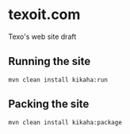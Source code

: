 # texoit.com
Texo's web site draft

## Running the site
```console
mvn clean install kikaha:run
```
## Packing the site
```console
mvn clean install kikaha:package
```
